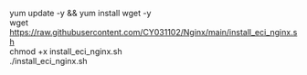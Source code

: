 yum update -y && yum install wget -y<br>
wget https://raw.githubusercontent.com/CY031102/Nginx/main/install_eci_nginx.sh<br>
chmod +x install_eci_nginx.sh<br>
./install_eci_nginx.sh
